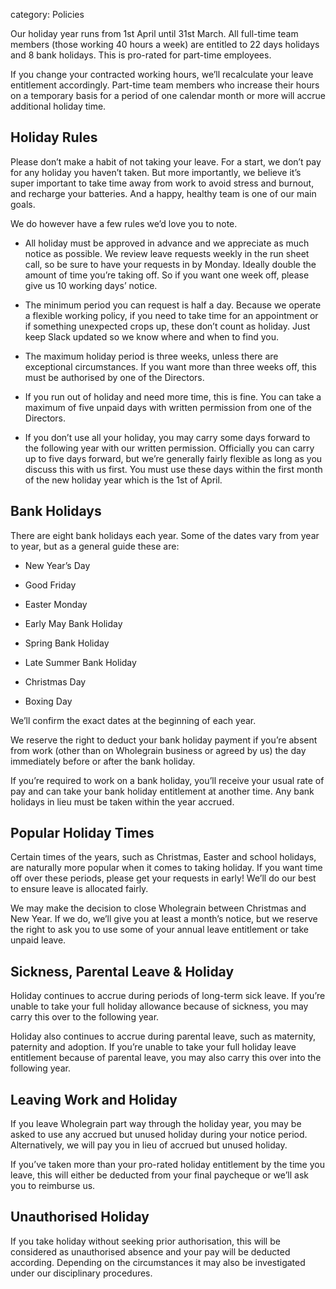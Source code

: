 category: Policies

Our holiday year runs from 1st April until 31st March. All full-time team members (those working 40 hours a week) are entitled to 22 days holidays and 8 bank holidays. This is pro-rated for part-time employees.

If you change your contracted working hours, we’ll recalculate your leave entitlement accordingly. Part-time team members who increase their hours on a temporary basis for a period of one calendar month or more will accrue additional holiday time.

## Holiday Rules

Please don’t make a habit of not taking your leave. For a start, we don’t pay for any holiday you haven’t taken. But more importantly, we believe it’s super important to take time away from work to avoid stress and burnout, and recharge your batteries. And a happy, healthy team is one of our main goals.

We do however have a few rules we’d love you to note.

- All holiday must be approved in advance and we appreciate as much notice as possible. We review leave requests weekly in the run sheet call, so be sure to have your requests in by Monday. Ideally double the amount of time you’re taking off. So if you want one week off, please give us 10 working days’ notice.

- The minimum period you can request is half a day. Because we operate a flexible working policy, if you need to take time for an appointment or if something unexpected crops up, these don’t count as holiday. Just keep Slack updated so we know where and when to find you.

- The maximum holiday period is three weeks, unless there are exceptional circumstances. If you want more than three weeks off, this must be authorised by one of the Directors.

- If you run out of holiday and need more time, this is fine. You can take a maximum of five unpaid days with written permission from one of the Directors.

- If you don’t use all your holiday, you may carry some days forward to the following year with our written permission. Officially you can carry up to five days forward, but we’re generally fairly flexible as long as you discuss this with us first. You must use these days within the first month of the new holiday year which is the 1st of April.

## Bank Holidays

There are eight bank holidays each year. Some of the dates vary from year to year, but as a general guide these are:

- New Year’s Day

- Good Friday

- Easter Monday

- Early May Bank Holiday

- Spring Bank Holiday

- Late Summer Bank Holiday

- Christmas Day

- Boxing Day

We’ll confirm the exact dates at the beginning of each year.

We reserve the right to deduct your bank holiday payment if you’re absent from work (other than on Wholegrain business or agreed by us) the day immediately before or after the bank holiday.

If you’re required to work on a bank holiday, you’ll receive your usual rate of pay and can take your bank holiday entitlement at another time. Any bank holidays in lieu must be taken within the year accrued.

## Popular Holiday Times

Certain times of the years, such as Christmas, Easter and school holidays, are naturally more popular when it comes to taking holiday. If you want time off over these periods, please get your requests in early! We’ll do our best to ensure leave is allocated fairly.

We may make the decision to close Wholegrain between Christmas and New Year. If we do, we’ll give you at least a month’s notice, but we reserve the right to ask you to use some of your annual leave entitlement or take unpaid leave.

## Sickness, Parental Leave & Holiday

Holiday continues to accrue during periods of long-term sick leave. If you’re unable to take your full holiday allowance because of sickness, you may carry this over to the following year.

Holiday also continues to accrue during parental leave, such as maternity, paternity and adoption. If you’re unable to take your full holiday leave entitlement because of parental leave, you may also carry this over into the following year.

## Leaving Work and Holiday

If you leave Wholegrain part way through the holiday year, you may be asked to use any accrued but unused holiday during your notice period. Alternatively, we will pay you in lieu of accrued but unused holiday.

If you’ve taken more than your pro-rated holiday entitlement by the time you leave, this will either be deducted from your final paycheque or we’ll ask you to reimburse us.

## Unauthorised Holiday

If you take holiday without seeking prior authorisation, this will be considered as unauthorised absence and your pay will be deducted according. Depending on the circumstances it may also be investigated under our disciplinary procedures.